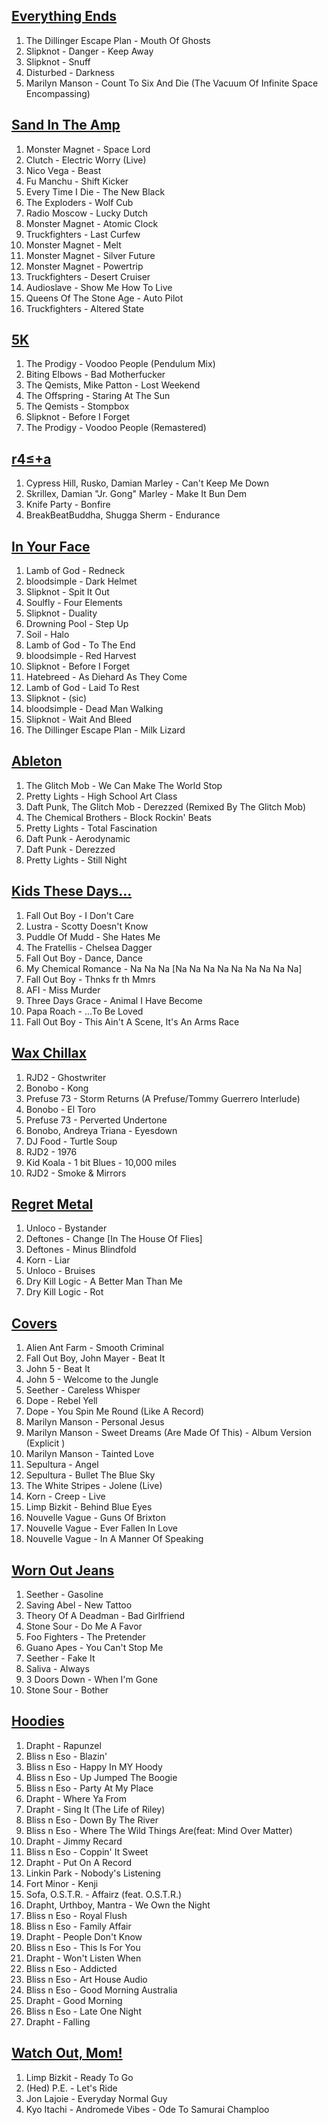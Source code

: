 [Everything Ends](http://open.spotify.com/user/1166776863/playlist/3F645rIj60X8aQmPS3kflX)
-----------------

1. The Dillinger Escape Plan - Mouth Of Ghosts
2. Slipknot - Danger - Keep Away
3. Slipknot - Snuff
4. Disturbed - Darkness
5. Marilyn Manson - Count To Six And Die (The Vacuum Of Infinite Space Encompassing)


[Sand In The Amp](http://open.spotify.com/user/1166776863/playlist/5dQRWh5ETy5Aa0s3qZFEOZ)
-----------------

1. Monster Magnet - Space Lord
2. Clutch - Electric Worry (Live)
3. Nico Vega - Beast
4. Fu Manchu - Shift Kicker
5. Every Time I Die - The New Black
6. The Exploders - Wolf Cub
7. Radio Moscow - Lucky Dutch
8. Monster Magnet - Atomic Clock
9. Truckfighters - Last Curfew
10. Monster Magnet - Melt
11. Monster Magnet - Silver Future
12. Monster Magnet - Powertrip
13. Truckfighters - Desert Cruiser
14. Audioslave - Show Me How To Live
15. Queens Of The Stone Age - Auto Pilot
16. Truckfighters - Altered State


[5K](http://open.spotify.com/user/1166776863/playlist/0EjMivyDuZquEjHZ8rWFID)
----

1. The Prodigy - Voodoo People (Pendulum Mix)
2. Biting Elbows - Bad Motherfucker
3. The Qemists, Mike Patton - Lost Weekend
4. The Offspring - Staring At The Sun
5. The Qemists - Stompbox
6. Slipknot - Before I Forget
7. The Prodigy - Voodoo People (Remastered)


[r4≤+a](http://open.spotify.com/user/1166776863/playlist/4JpEcRNNZPzfdNBF32K9fs)
-------

1. Cypress Hill, Rusko, Damian Marley - Can't Keep Me Down
2. Skrillex, Damian "Jr. Gong" Marley - Make It Bun Dem
3. Knife Party - Bonfire
4. BreakBeatBuddha, Shugga Sherm - Endurance


[In Your Face](http://open.spotify.com/user/1166776863/playlist/7wjunxPOqqdTC0zmWUTo5p)
--------------

1. Lamb of God - Redneck
2. bloodsimple - Dark Helmet
3. Slipknot - Spit It Out
4. Soulfly - Four Elements
5. Slipknot - Duality
6. Drowning Pool - Step Up
7. Soil - Halo
8. Lamb of God - To The End
9. bloodsimple - Red Harvest
10. Slipknot - Before I Forget
11. Hatebreed - As Diehard As They Come
12. Lamb of God - Laid To Rest
13. Slipknot - (sic)
14. bloodsimple - Dead Man Walking
15. Slipknot - Wait And Bleed
16. The Dillinger Escape Plan - Milk Lizard


[Ableton](http://open.spotify.com/user/1166776863/playlist/26AuvGkNQOXD39e8Me83Ve)
---------

1. The Glitch Mob - We Can Make The World Stop
2. Pretty Lights - High School Art Class
3. Daft Punk, The Glitch Mob - Derezzed (Remixed By The Glitch Mob)
4. The Chemical Brothers - Block Rockin' Beats
5. Pretty Lights - Total Fascination
6. Daft Punk - Aerodynamic
7. Daft Punk - Derezzed
8. Pretty Lights - Still Night


[Kids These Days...](http://open.spotify.com/user/1166776863/playlist/3Ev1ieBjpTFJMuLRmY1i0K)
--------------------

1. Fall Out Boy - I Don't Care
2. Lustra - Scotty Doesn't Know
3. Puddle Of Mudd - She Hates Me
4. The Fratellis - Chelsea Dagger
5. Fall Out Boy - Dance, Dance
6. My Chemical Romance - Na Na Na [Na Na Na Na Na Na Na Na Na]
7. Fall Out Boy - Thnks fr th Mmrs
8. AFI - Miss Murder
9. Three Days Grace - Animal I Have Become
10. Papa Roach - ...To Be Loved
11. Fall Out Boy - This Ain't A Scene, It's An Arms Race


[Wax Chillax](http://open.spotify.com/user/1166776863/playlist/7fR5dECza4cx3KE9IbqE0i)
-------------

1. RJD2 - Ghostwriter
2. Bonobo - Kong
3. Prefuse 73 - Storm Returns (A Prefuse/Tommy Guerrero Interlude)
4. Bonobo - El Toro
5. Prefuse 73 - Perverted Undertone
6. Bonobo, Andreya Triana - Eyesdown
7. DJ Food - Turtle Soup
8. RJD2 - 1976
9. Kid Koala - 1 bit Blues - 10,000 miles
10. RJD2 - Smoke & Mirrors


[Regret Metal](http://open.spotify.com/user/1166776863/playlist/5cN1UX2UoFUkd4NKaUw1S0)
--------------

1. Unloco - Bystander
2. Deftones - Change [In The House Of Flies]
3. Deftones - Minus Blindfold
4. Korn - Liar
5. Unloco - Bruises
6. Dry Kill Logic - A Better Man Than Me
7. Dry Kill Logic - Rot


[Covers](http://open.spotify.com/user/1166776863/playlist/4u0JwggJBMHUAc62dcT9Ch)
--------

1. Alien Ant Farm - Smooth Criminal
2. Fall Out Boy, John Mayer - Beat It
3. John 5 - Beat It
4. John 5 - Welcome to the Jungle
5. Seether - Careless Whisper
6. Dope - Rebel Yell
7. Dope - You Spin Me Round (Like A Record)
8. Marilyn Manson - Personal Jesus
9. Marilyn Manson - Sweet Dreams (Are Made Of This) - Album Version (Explicit )
10. Marilyn Manson - Tainted Love
11. Sepultura - Angel
12. Sepultura - Bullet The Blue Sky
13. The White Stripes - Jolene (Live)
14. Korn - Creep - Live
15. Limp Bizkit - Behind Blue Eyes
16. Nouvelle Vague - Guns Of Brixton
17. Nouvelle Vague - Ever Fallen In Love
18. Nouvelle Vague - In A Manner Of Speaking


[Worn Out Jeans](http://open.spotify.com/user/1166776863/playlist/5ZbFi7etCQdJqtFp1rWIbM)
----------------

1. Seether - Gasoline
2. Saving Abel - New Tattoo
3. Theory Of A Deadman - Bad Girlfriend
4. Stone Sour - Do Me A Favor
5. Foo Fighters - The Pretender
6. Guano Apes - You Can't Stop Me
7. Seether - Fake It
8. Saliva - Always
9. 3 Doors Down - When I'm Gone
10. Stone Sour - Bother


[Hoodies](http://open.spotify.com/user/1166776863/playlist/1FSp9oEY65IrjgYtdjWZu4)
---------

1. Drapht - Rapunzel
2. Bliss n Eso - Blazin'
3. Bliss n Eso - Happy In MY Hoody
4. Bliss n Eso - Up Jumped The Boogie
5. Bliss n Eso - Party At My Place
6. Drapht - Where Ya From
7. Drapht - Sing It (The Life of Riley)
8. Bliss n Eso - Down By The River
9. Bliss n Eso - Where The Wild Things Are(feat: Mind Over Matter)
10. Drapht - Jimmy Recard
11. Bliss n Eso - Coppin' It Sweet
12. Drapht - Put On A Record
13. Linkin Park - Nobody's Listening
14. Fort Minor - Kenji
15. Sofa, O.S.T.R. - Affairz (feat. O.S.T.R.)
16. Drapht, Urthboy, Mantra - We Own the Night
17. Bliss n Eso - Royal Flush
18. Bliss n Eso - Family Affair
19. Drapht - People Don't Know
20. Bliss n Eso - This Is For You
21. Drapht - Won't Listen When
22. Bliss n Eso - Addicted
23. Bliss n Eso - Art House Audio
24. Bliss n Eso - Good Morning Australia
25. Drapht - Good Morning
26. Bliss n Eso - Late One Night
27. Drapht - Falling


[Watch Out, Mom!](http://open.spotify.com/user/1166776863/playlist/0CHRO5pjeKOdJf5Hr4fAZk)
-----------------

1. Limp Bizkit - Ready To Go
2. (Hed) P.E. - Let's Ride
3. Jon Lajoie - Everyday Normal Guy
4. Kyo Itachi - Andromede Vibes - Ode To Samurai Champloo
